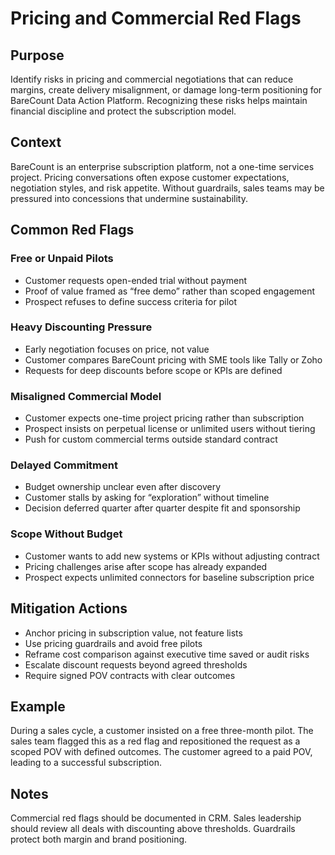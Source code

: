 # Pricing and Commercial Red Flags

## Purpose
Identify risks in pricing and commercial negotiations that can reduce margins, create delivery misalignment, or damage long-term positioning for BareCount Data Action Platform. Recognizing these risks helps maintain financial discipline and protect the subscription model.

## Context
BareCount is an enterprise subscription platform, not a one-time services project. Pricing conversations often expose customer expectations, negotiation styles, and risk appetite. Without guardrails, sales teams may be pressured into concessions that undermine sustainability.

## Common Red Flags

### Free or Unpaid Pilots
- Customer requests open-ended trial without payment
- Proof of value framed as “free demo” rather than scoped engagement
- Prospect refuses to define success criteria for pilot

### Heavy Discounting Pressure
- Early negotiation focuses on price, not value
- Customer compares BareCount pricing with SME tools like Tally or Zoho
- Requests for deep discounts before scope or KPIs are defined

### Misaligned Commercial Model
- Customer expects one-time project pricing rather than subscription
- Prospect insists on perpetual license or unlimited users without tiering
- Push for custom commercial terms outside standard contract

### Delayed Commitment
- Budget ownership unclear even after discovery
- Customer stalls by asking for “exploration” without timeline
- Decision deferred quarter after quarter despite fit and sponsorship

### Scope Without Budget
- Customer wants to add new systems or KPIs without adjusting contract
- Pricing challenges arise after scope has already expanded
- Prospect expects unlimited connectors for baseline subscription price

## Mitigation Actions
- Anchor pricing in subscription value, not feature lists
- Use pricing guardrails and avoid free pilots
- Reframe cost comparison against executive time saved or audit risks
- Escalate discount requests beyond agreed thresholds
- Require signed POV contracts with clear outcomes

## Example
During a sales cycle, a customer insisted on a free three-month pilot. The sales team flagged this as a red flag and repositioned the request as a scoped POV with defined outcomes. The customer agreed to a paid POV, leading to a successful subscription.

## Notes
Commercial red flags should be documented in CRM. Sales leadership should review all deals with discounting above thresholds. Guardrails protect both margin and brand positioning.
